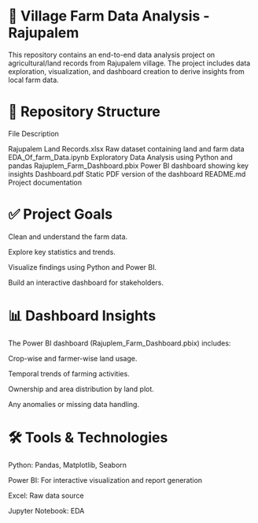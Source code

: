 # 🌾 Village Farm Data Analysis - Rajupalem
This repository contains an end-to-end data analysis project on agricultural/land records from Rajupalem village. The project includes data exploration, visualization, and dashboard creation to derive insights from local farm data.

# 📁 Repository Structure

File	Description

Rajupalem Land Records.xlsx	Raw dataset containing land and farm data
EDA_Of_farm_Data.ipynb	Exploratory Data Analysis using Python and pandas
Rajuplem_Farm_Dashboard.pbix	Power BI dashboard showing key insights
Dashboard.pdf	Static PDF version of the dashboard
README.md	Project documentation


# ✅ Project Goals

Clean and understand the farm data.

Explore key statistics and trends.

Visualize findings using Python and Power BI.

Build an interactive dashboard for stakeholders.


# 📊 Dashboard Insights

The Power BI dashboard (Rajuplem_Farm_Dashboard.pbix) includes:

Crop-wise and farmer-wise land usage.

Temporal trends of farming activities.

Ownership and area distribution by land plot.

Any anomalies or missing data handling.


# 🛠️ Tools & Technologies

Python: Pandas, Matplotlib, Seaborn

Power BI: For interactive visualization and report generation

Excel: Raw data source

Jupyter Notebook: EDA

